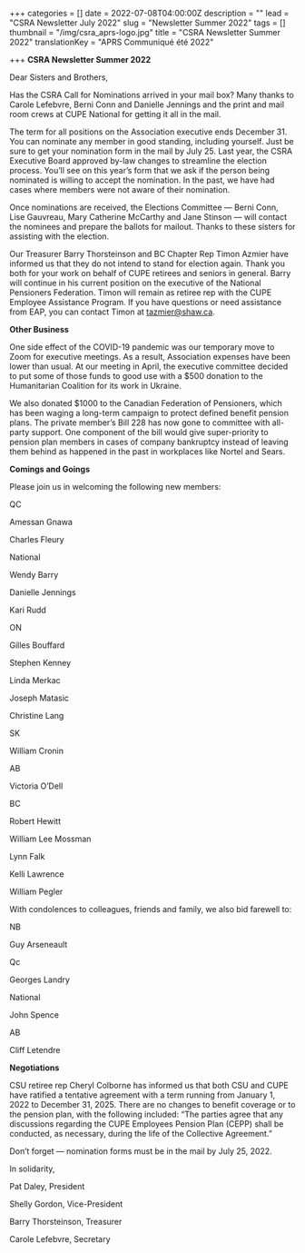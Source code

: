 +++
categories = []
date = 2022-07-08T04:00:00Z
description = ""
lead = "CSRA Newsletter July 2022"
slug = "Newsletter Summer 2022"
tags = []
thumbnail = "/img/csra_aprs-logo.jpg"
title = "CSRA Newsletter Summer 2022"
translationKey = "APRS Communiqué été 2022"

+++
**CSRA Newsletter Summer 2022**

Dear Sisters and Brothers,

Has the CSRA Call for Nominations arrived in your mail box? Many thanks to Carole Lefebvre, Berni Conn and Danielle Jennings and the print and mail room crews at CUPE National for getting it all in the mail.

The term for all positions on the Association executive ends December 31. You can nominate any member in good standing, including yourself. Just be sure to get your nomination form in the mail by July 25. Last year, the CSRA Executive Board approved by-law changes to streamline the election process. You’ll see on this year’s form that we ask if the person being nominated is willing to accept the nomination. In the past, we have had cases where members were not aware of their nomination.

Once nominations are received, the Elections Committee — Berni Conn, Lise Gauvreau, Mary Catherine McCarthy and Jane Stinson — will contact the nominees and prepare the ballots for mailout. Thanks to these sisters for assisting with the election.

Our Treasurer Barry Thorsteinson and BC Chapter Rep Timon Azmier have informed us that they do not intend to stand for election again. Thank you both for your work on behalf of CUPE retirees and seniors in general. Barry will continue in his current position on the executive of the National Pensioners Federation. Timon will remain as retiree rep with the CUPE Employee Assistance Program. If you have questions or need assistance from EAP, you can contact Timon at [tazmier@shaw.ca](mailto:tazmier@shaw.ca).

**Other Business**

One side effect of the COVID-19 pandemic was our temporary move to Zoom for executive meetings. As a result, Association expenses have been lower than usual. At our meeting in April, the executive committee decided to put some of those funds to good use with a $500 donation to the Humanitarian Coalition for its work in Ukraine.

We also donated $1000 to the Canadian Federation of Pensioners, which has been waging a long-term campaign to protect defined benefit pension plans. The private member’s Bill 228 has now gone to committee with all-party support. One component of the bill would give super-priority to pension plan members in cases of company bankruptcy instead of leaving them behind as happened in the past in workplaces like Nortel and Sears.

**Comings and Goings**

Please join us in welcoming the following new members:

QC

Amessan Gnawa

Charles Fleury

National

Wendy Barry

Danielle Jennings

Kari Rudd

ON

Gilles Bouffard

Stephen Kenney

Linda Merkac

Joseph Matasic

Christine Lang

SK

William Cronin

AB

Victoria O’Dell

BC

Robert Hewitt

William Lee Mossman

Lynn Falk

Kelli Lawrence

William Pegler

With condolences to colleagues, friends and family, we also bid farewell to:

NB

Guy Arseneault

Qc

Georges Landry

National

John Spence

AB

Cliff Letendre

**Negotiations**

CSU retiree rep Cheryl Colborne has informed us that both CSU and CUPE have ratified a tentative agreement with a term running from January 1, 2022 to December 31, 2025. There are no changes to benefit coverage or to the pension plan, with the following included: “The parties agree that any discussions regarding the CUPE Employees Pension Plan (CEPP) shall be conducted, as necessary, during the life of the Collective Agreement.”

Don’t forget — nomination forms must be in the mail by July 25, 2022.

In solidarity,

Pat Daley, President

Shelly Gordon, Vice-President

Barry Thorsteinson, Treasurer

Carole Lefebvre, Secretary